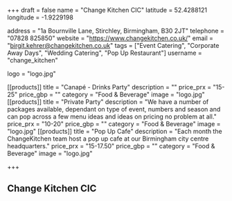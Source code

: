 +++
draft = false
name = "Change Kitchen CIC"
latitude = 52.4288121
longitude = -1.9229198

address = "1a Bournville Lane, Stirchley, Birmingham, B30 2JT"
telephone = "07828 825850"
website = "https://www.changekitchen.co.uk/"
email = "birgit.kehrer@changekitchen.co.uk"
tags = ["Event Catering", "Corporate Away Days", "Wedding Catering", "Pop Up Restaurant"]
username = "change_kitchen"

logo = "logo.jpg"

[[products]]
  title = "Canapé - Drinks Party"
  description = ""
  price_prx = "15-25"
  price_gbp = ""
  category = "Food & Beverage"
  image = "logo.jpg"
[[products]]
  title = "Private Party"
  description = "We have a number of packages available, dependant on type of event, numbers and season and can pop across a few menu ideas and ideas on pricing no problem at all."
  price_prx = "10-20"
  price_gbp = ""
  category = "Food & Beverage"
  image = "logo.jpg"
[[products]]
  title = "Pop Up Cafe"
  description = "Each month the ChangeKitchen team host a pop up cafe at our Birmingham city centre headquarters."
  price_prx = "15-17.50"
  price_gbp = ""
  category = "Food & Beverage"
  image = "logo.jpg"  
  
+++

## Change Kitchen CIC
